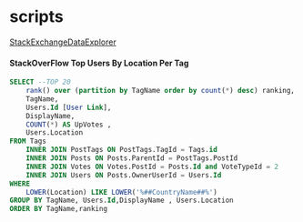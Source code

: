 # scripts

[StackExchangeDataExplorer](https://data.stackexchange.com/stackoverflow/query/new)

#### StackOverFlow Top Users By Location Per Tag 
```sql 
SELECT --TOP 20 
    rank() over (partition by TagName order by count(*) desc) ranking,
    TagName,
    Users.Id [User Link],
    DisplayName,
    COUNT(*) AS UpVotes ,
    Users.Location
FROM Tags
    INNER JOIN PostTags ON PostTags.TagId = Tags.id
    INNER JOIN Posts ON Posts.ParentId = PostTags.PostId
    INNER JOIN Votes ON Votes.PostId = Posts.Id and VoteTypeId = 2
    INNER JOIN Users ON Posts.OwnerUserId = Users.Id
WHERE 
    LOWER(Location) LIKE LOWER('%##CountryName##%') 
GROUP BY TagName, Users.Id,DisplayName , Users.Location
ORDER BY TagName,ranking
```
